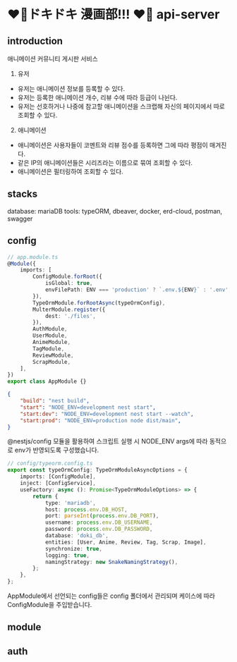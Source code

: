 # ❤️‍🔥ドキドキ 漫画部!!! ❤️‍🔥 api-server

## introduction

애니메이션 커뮤니티 게시판 서비스
1. 유저
- 유저는 애니메이션 정보를 등록할 수 있다.
- 유저는 등록한 애니메이션 개수, 리뷰 수에 따라 등급이 나뉜다.
- 유저는 선호하거나 나중에 참고할 애니메이션을 스크랩해 자신의 페이지에서 따로 조회할 수 있다.

2. 애니메이션
- 애니메이션은 사용자들이 코멘트와 리뷰 점수를 등록하면 그에 따라 평점이 매겨진다.
- 같은 IP의 애니메이션들은 시리즈라는 이름으로 묶여 조회할 수 있다.
- 애니메이션은 필터링하여 조회할 수 있다.


## stacks

database: mariaDB
tools: typeORM, dbeaver, docker, erd-cloud, postman, swagger

## config
```ts
// app.module.ts
@Module({
    imports: [
        ConfigModule.forRoot({
            isGlobal: true,
            envFilePath: ENV === 'production' ? `.env.${ENV}` : '.env',
        }),
        TypeOrmModule.forRootAsync(typeOrmConfig),
        MulterModule.register({
            dest: './files',
        }),
        AuthModule,
        UserModule,
        AnimeModule,
        TagModule,
        ReviewModule,
        ScrapModule,
    ],
})
export class AppModule {}
```


```json
{
    "build": "nest build",
    "start": "NODE_ENV=development nest start",
    "start:dev": "NODE_ENV=development nest start --watch",
    "start:prod": "NODE_ENV=production node dist/main",
}
```

@nestjs/config 모듈을 활용하여 스크립트 실행 시 NODE_ENV args에 따라 동적으로 env가 반영되도록 구성했습니다.

```ts
// config/typeorm.config.ts
export const typeOrmConfig: TypeOrmModuleAsyncOptions = {
    imports: [ConfigModule],
    inject: [ConfigService],
    useFactory: async (): Promise<TypeOrmModuleOptions> => {
        return {
            type: 'mariadb',
            host: process.env.DB_HOST,
            port: parseInt(process.env.DB_PORT),
            username: process.env.DB_USERNAME,
            password: process.env.DB_PASSWORD,
            database: 'doki_db',
            entities: [User, Anime, Review, Tag, Scrap, Image],
            synchronize: true,
            logging: true,
            namingStrategy: new SnakeNamingStrategy(),
        };
    },
};
```

AppModule에서 선언되는 config들은 config 폴더에서 관리되며 케이스에 따라 ConfigModule을 주입받습니다.

## module


## auth
